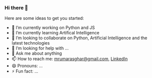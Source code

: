 ### Hi there 👋

Here are some ideas to get you started:

- 🔭 I’m currently working on Python and JS
- 🌱 I’m currently learning Artifical Intelligence
- 👯 I’m looking to collaborate on Python, Artificial Intelligence and the latest technologies
- 🤔 I’m looking for help with ...
- 💬 Ask me about anything
- 📫 How to reach me: mrumarasghar@gmail.com, [LinkedIn](https://www.linkedin.com/in/imumar/)
- 😄 Pronouns: ...
- ⚡ Fun fact: ...
